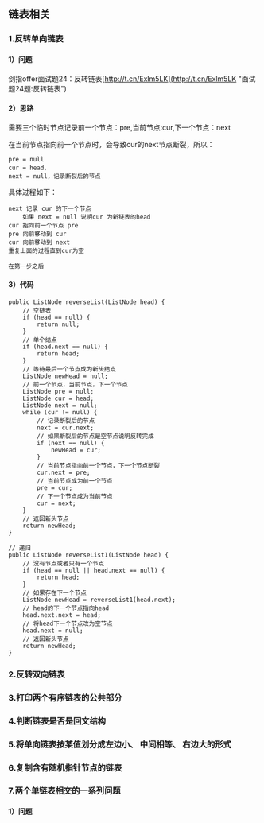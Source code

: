 ## 链表相关
### 1.反转单向链表
#### 1）问题
剑指offer面试题24：反转链表[http://t.cn/Exlm5LK](http://t.cn/Exlm5LK "面试题24题:反转链表")

#### 2）思路

需要三个临时节点记录前一个节点：pre,当前节点:cur,下一个节点：next

在当前节点指向前一个节点时，会导致cur的next节点断裂，所以：

	pre = null
	cur = head，
	next = null，记录断裂后的节点

具体过程如下：

	next 记录 cur 的下一个节点
		如果 next = null 说明cur 为新链表的head
	cur 指向前一个节点 pre
	pre 向前移动到 cur 
	cur 向前移动到 next
	重复上面的过程直到cur为空
	
	在第一步之后
	




#### 3）代码

	public ListNode reverseList(ListNode head) {
		// 空链表
		if (head == null) {
			return null;
		}
		// 单个结点
		if (head.next == null) {
			return head;
		}
		// 等待最后一个节点成为新头结点
		ListNode newHead = null;
		// 前一个节点，当前节点，下一个节点
		ListNode pre = null;
		ListNode cur = head;
		ListNode next = null;
		while (cur != null) {
			// 记录断裂后的节点
			next = cur.next;
			// 如果断裂后的节点是空节点说明反转完成
			if (next == null) {
				newHead = cur;
			}
			// 当前节点指向前一个节点，下一个节点断裂
			cur.next = pre;
			// 当前节点成为前一个节点
			pre = cur;
			// 下一个节点成为当前节点
			cur = next;
		}
		// 返回新头节点
		return newHead;
	}

	// 递归
	public ListNode reverseList1(ListNode head) {
		// 没有节点或者只有一个节点
		if (head == null || head.next == null) {
			return head;
		}
		// 如果存在下一个节点
		ListNode newHead = reverseList1(head.next);
		// head的下一个节点指向head
		head.next.next = head;
		// 将head下一个节点改为空节点
		head.next = null;
		// 返回新头节点
		return newHead;
	}


### 2.反转双向链表
### 3.打印两个有序链表的公共部分
### 4.判断链表是否是回文结构
### 5.将单向链表按某值划分成左边小、 中间相等、 右边大的形式
### 6.复制含有随机指针节点的链表
### 7.两个单链表相交的一系列问题



#### 1）问题